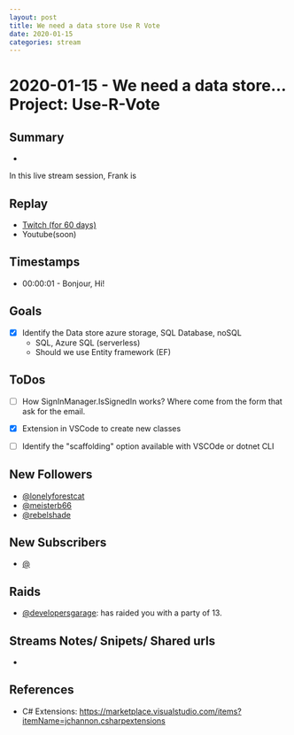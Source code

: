 ```yaml
---
layout: post
title: We need a data store Use R Vote
date: 2020-01-15
categories: stream
---
```



# 2020-01-15 - We need a data store... Project: Use-R-Vote

## Summary
-

In this live stream session, Frank is 

## Replay


- [Twitch (for 60 days)](https://www.twitch.tv/videos/)
- Youtube(soon)


## Timestamps


- 00:00:01 - Bonjour, Hi!


Goals
-----

- [X] Identify the Data store azure storage, SQL Database, noSQL
    * SQL, Azure SQL (serverless)
    * Should we use Entity framework (EF) 



ToDos
-----
- [ ] How SignInManager.IsSignedIn works? Where come from the form that ask for the email.
- [X]  Extension in VSCode to create new classes
- [ ] Identify the "scaffolding" option available with VSCOde or dotnet CLI


New Followers
-------------

- [@lonelyforestcat](https://www.twitch.tv/lonelyforestcat)
- [@meisterb66](https://www.twitch.tv/meisterb66)
- [@rebelshade](https://www.twitch.tv/rebelshade)


New Subscribers
---------------

- [@](https://www.twitch.tv/)



Raids
------

- [@developersgarage](https://www.twitch.tv/developersgarage):  has raided you with a party of 13.



Streams Notes/ Snipets/ Shared urls
-----------------------------------

- 


References
----------
- C# Extensions: https://marketplace.visualstudio.com/items?itemName=jchannon.csharpextensions
